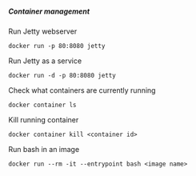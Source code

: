 ##### Container management
Run Jetty webserver
```
docker run -p 80:8080 jetty
```

Run Jetty as a service
```
docker run -d -p 80:8080 jetty
```

Check what containers are currently running
```
docker container ls
```

Kill running container
```
docker container kill <container id>
```

Run bash in an image
```
docker run --rm -it --entrypoint bash <image name>
```
